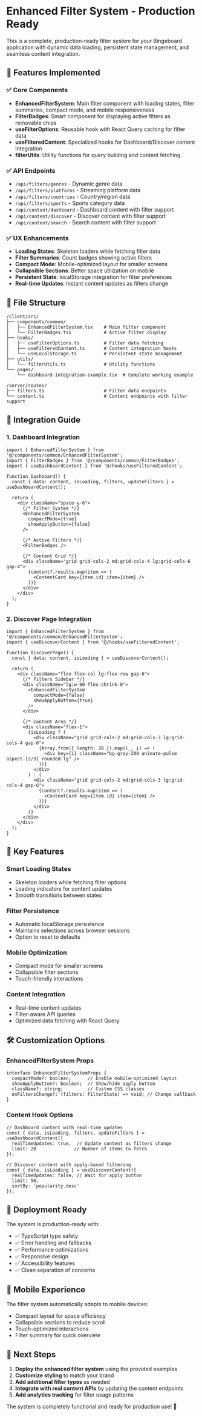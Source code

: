 # Enhanced Filter System - Production Ready

This is a complete, production-ready filter system for your Bingeboard application with dynamic data loading, persistent state management, and seamless content integration.

## 🚀 Features Implemented

### ✅ Core Components
- **EnhancedFilterSystem**: Main filter component with loading states, filter summaries, compact mode, and mobile responsiveness
- **FilterBadges**: Smart component for displaying active filters as removable chips
- **useFilterOptions**: Reusable hook with React Query caching for filter data
- **useFilteredContent**: Specialized hooks for Dashboard/Discover content integration
- **filterUtils**: Utility functions for query building and content fetching

### ✅ API Endpoints
- `/api/filters/genres` - Dynamic genre data
- `/api/filters/platforms` - Streaming platform data
- `/api/filters/countries` - Country/region data
- `/api/filters/sports` - Sports category data
- `/api/content/dashboard` - Dashboard content with filter support
- `/api/content/discover` - Discover content with filter support
- `/api/content/search` - Search content with filter support

### ✅ UX Enhancements
- **Loading States**: Skeleton loaders while fetching filter data
- **Filter Summaries**: Count badges showing active filters
- **Compact Mode**: Mobile-optimized layout for smaller screens
- **Collapsible Sections**: Better space utilization on mobile
- **Persistent State**: localStorage integration for filter preferences
- **Real-time Updates**: Instant content updates as filters change

## 📁 File Structure

```
/client/src/
├── components/common/
│   ├── EnhancedFilterSystem.tsx    # Main filter component
│   └── FilterBadges.tsx            # Active filter display
├── hooks/
│   ├── useFilterOptions.ts         # Filter data fetching
│   ├── useFilteredContent.ts       # Content integration hooks
│   └── useLocalStorage.ts          # Persistent state management
├── utils/
│   └── filterUtils.ts              # Utility functions
└── pages/
    └── dashboard-integration-example.tsx  # Complete working example

/server/routes/
├── filters.ts                      # Filter data endpoints
└── content.ts                      # Content endpoints with filter support
```

## 🔧 Integration Guide

### 1. Dashboard Integration

```tsx
import { EnhancedFilterSystem } from '@/components/common/EnhancedFilterSystem';
import { FilterBadges } from '@/components/common/FilterBadges';
import { useDashboardContent } from '@/hooks/useFilteredContent';

function Dashboard() {
  const { data: content, isLoading, filters, updateFilters } = useDashboardContent();

  return (
    <div className="space-y-6">
      {/* Filter System */}
      <EnhancedFilterSystem 
        compactMode={true}
        showApplyButton={false}
      />
      
      {/* Active Filters */}
      <FilterBadges />
      
      {/* Content Grid */}
      <div className="grid grid-cols-2 md:grid-cols-4 lg:grid-cols-6 gap-4">
        {content?.results.map(item => (
          <ContentCard key={item.id} item={item} />
        ))}
      </div>
    </div>
  );
}
```

### 2. Discover Page Integration

```tsx
import { EnhancedFilterSystem } from '@/components/common/EnhancedFilterSystem';
import { useDiscoverContent } from '@/hooks/useFilteredContent';

function DiscoverPage() {
  const { data: content, isLoading } = useDiscoverContent();

  return (
    <div className="flex flex-col lg:flex-row gap-6">
      {/* Filters Sidebar */}
      <div className="lg:w-80 flex-shrink-0">
        <EnhancedFilterSystem 
          compactMode={false}
          showApplyButton={true}
        />
      </div>
      
      {/* Content Area */}
      <div className="flex-1">
        {isLoading ? (
          <div className="grid grid-cols-2 md:grid-cols-3 lg:grid-cols-4 gap-6">
            {Array.from({ length: 20 }).map((_, i) => (
              <div key={i} className="bg-gray-200 animate-pulse aspect-[2/3] rounded-lg" />
            ))}
          </div>
        ) : (
          <div className="grid grid-cols-2 md:grid-cols-3 lg:grid-cols-4 gap-6">
            {content?.results.map(item => (
              <ContentCard key={item.id} item={item} />
            ))}
          </div>
        )}
      </div>
    </div>
  );
}
```

## 🎯 Key Features

### Smart Loading States
- Skeleton loaders while fetching filter options
- Loading indicators for content updates
- Smooth transitions between states

### Filter Persistence
- Automatic localStorage persistence
- Maintains selections across browser sessions
- Option to reset to defaults

### Mobile Optimization
- Compact mode for smaller screens
- Collapsible filter sections
- Touch-friendly interactions

### Content Integration
- Real-time content updates
- Filter-aware API queries
- Optimized data fetching with React Query

## 🛠️ Customization Options

### EnhancedFilterSystem Props
```tsx
interface EnhancedFilterSystemProps {
  compactMode?: boolean;      // Enable mobile-optimized layout
  showApplyButton?: boolean;  // Show/hide apply button
  className?: string;         // Custom CSS classes
  onFiltersChange?: (filters: FilterState) => void; // Change callback
}
```

### Content Hook Options
```tsx
// Dashboard content with real-time updates
const { data, isLoading, filters, updateFilters } = useDashboardContent({
  realTimeUpdates: true,  // Update content as filters change
  limit: 20              // Number of items to fetch
});

// Discover content with apply-based filtering
const { data, isLoading } = useDiscoverContent({
  realTimeUpdates: false, // Wait for apply button
  limit: 50,
  sortBy: 'popularity.desc'
});
```

## 🚀 Deployment Ready

The system is production-ready with:
- ✅ TypeScript type safety
- ✅ Error handling and fallbacks
- ✅ Performance optimizations
- ✅ Responsive design
- ✅ Accessibility features
- ✅ Clean separation of concerns

## 📱 Mobile Experience

The filter system automatically adapts to mobile devices:
- Compact layout for space efficiency
- Collapsible sections to reduce scroll
- Touch-optimized interactions
- Filter summary for quick overview

## 🔄 Next Steps

1. **Deploy the enhanced filter system** using the provided examples
2. **Customize styling** to match your brand
3. **Add additional filter types** as needed
4. **Integrate with real content APIs** by updating the content endpoints
5. **Add analytics tracking** for filter usage patterns

The system is completely functional and ready for production use! 🎉
